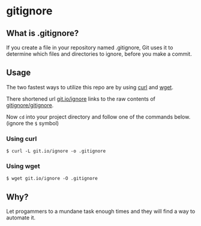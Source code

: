 gitignore
=========

What is .gitignore?
-----------

If you create a file in your repository named .gitignore, Git uses it to 
determine which files and directories to ignore, before you make a commit.


Usage
-----

The two fastest ways to utilize this repo are by using 
[curl](http://en.wikipedia.org/wiki/CURL) and
[wget](http://en.wikipedia.org/wiki/Wget).


There shortened url [git.io/ignore](git.io/ignore) links to the raw contents of 
[gitignore/gitignore](https://github.com/jekrb/gitignore/blob/master/gitignore).


Now `cd` into your project directory and follow one of the commands below.
(ignore the `$` symbol)


### Using curl

    $ curl -L git.io/ignore -o .gitignore


### Using wget

    $ wget git.io/ignore -O .gitignore


Why?
----

Let progammers to a mundane task enough times and they will find a way to 
automate it.


